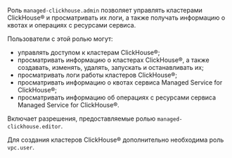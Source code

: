 Роль `managed-clickhouse.admin` позволяет управлять кластерами ClickHouse® и просматривать их логи, а также получать информацию о квотах и операциях с ресурсами сервиса.

Пользователи с этой ролью могут:
* управлять доступом к кластерам ClickHouse®;
* просматривать информацию о кластерах ClickHouse®, а также создавать, изменять, удалять, запускать и останавливать их;
* просматривать логи работы кластеров ClickHouse®;
* просматривать информацию о квотах сервиса Managed Service for ClickHouse®;
* просматривать информацию об операциях с ресурсами сервиса Managed Service for ClickHouse®.

Включает разрешения, предоставляемые ролью `managed-clickhouse.editor`.

Для создания кластеров ClickHouse® дополнительно необходима роль `vpc.user`.